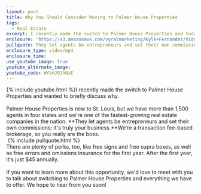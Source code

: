 ```yaml
---
layout: post
title: Why You Should Consider Moving to Palmer House Properties
tags:
  - Real Estate
excerpt: I recently made the switch to Palmer House Properties and today I wanted to give you a little insight to what agents get as members of this team.
enclosure: 'https://s3.amazonaws.com/vyralmarketing/Kyle+Fernandez/Videos/St.+Louis+County+Real+Estate-+Why+I+Made+the+Move+to+Palmer+House+Properties.mp4'
pullquote: They let agents be entrepreneurs and set their own commissions.
enclosure_type: video/mp4
enclosure_time:
use_youtube_image: true
youtube_alternate_image:
youtube_code: WYVnJ01hNzE
---
```



{% include youtube.html %}I recently made the switch to Palmer House Properties and wanted to briefly discuss why.
<br>
<br>Palmer House Properties is new to St. Louis, but we have more than 1,500 agents in four states and we're one of the fastest-growing real estate companies in the nation. **They let agents be entrepreneurs and set their own commissions; it's truly your business.**We're a transaction fee-based brokerage, so you really are the boss.
<br> {% include pullquote.html %}
<br>There are plenty of perks, too, like free signs and free supra boxes, as well as free errors and omissions insurance for the first year. After the first year, it's just $45 annually.
<br>
<br>If you want to learn more about this opportunity, we'd love to meet with you to talk about switching to Palmer House Properties and everything we have to offer. We hope to hear from you soon!
